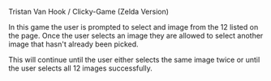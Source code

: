 Tristan Van Hook / Clicky-Game (Zelda Version)

In this game the user is prompted to select and image from the 12 listed on the page. Once the user selects an image they are allowed to select another image that hasn't already been picked.

This will continue until the user either selects the same image twice or until the user selects all 12 images successfully.

